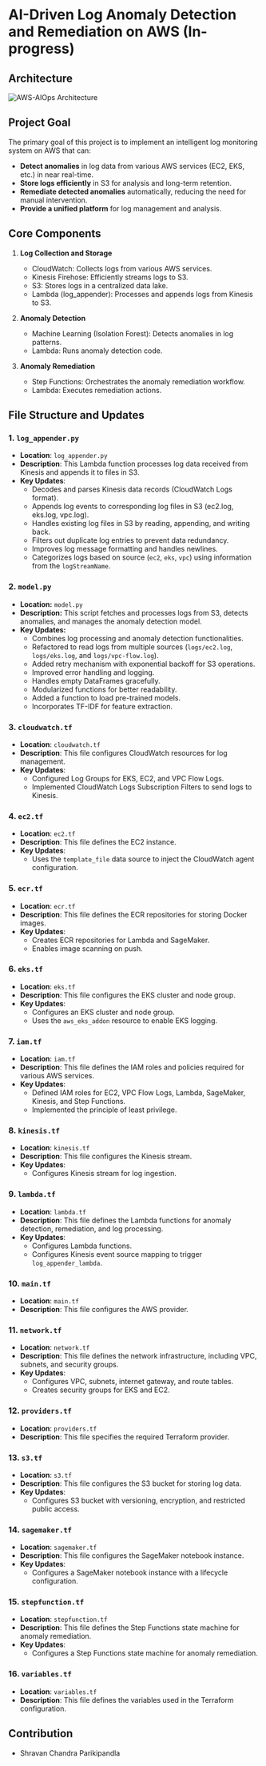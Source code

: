 # AI-Driven Log Anomaly Detection and Remediation on AWS (In-progress)

## Architecture  
![AWS-AIOps Architecture](https://github.com/user-attachments/assets/cca3f439-38e6-4f88-94b8-fd6ded846756)

## Project Goal

The primary goal of this project is to implement an intelligent log monitoring system on AWS that can:

* **Detect anomalies** in log data from various AWS services (EC2, EKS, etc.) in near real-time.
* **Store logs efficiently** in S3 for analysis and long-term retention.
* **Remediate detected anomalies** automatically, reducing the need for manual intervention.
* **Provide a unified platform** for log management and analysis.

## Core Components

1.  **Log Collection and Storage**
    * CloudWatch: Collects logs from various AWS services.
    * Kinesis Firehose: Efficiently streams logs to S3.
    * S3: Stores logs in a centralized data lake.
    * Lambda (log_appender): Processes and appends logs from Kinesis to S3.

2.  **Anomaly Detection**
    * Machine Learning (Isolation Forest): Detects anomalies in log patterns.
    * Lambda: Runs anomaly detection code.

3.  **Anomaly Remediation**
    * Step Functions: Orchestrates the anomaly remediation workflow.
    * Lambda: Executes remediation actions.

## File Structure and Updates

### 1. `log_appender.py`

* **Location**: `log_appender.py`
* **Description**: This Lambda function processes log data received from Kinesis and appends it to files in S3.
* **Key Updates**:
    * Decodes and parses Kinesis data records (CloudWatch Logs format).
    * Appends log events to corresponding log files in S3 (ec2.log, eks.log, vpc.log).
    * Handles existing log files in S3 by reading, appending, and writing back.
    * Filters out duplicate log entries to prevent data redundancy.
    * Improves log message formatting and handles newlines.
    * Categorizes logs based on source (`ec2`, `eks`, `vpc`) using information from the `logStreamName`.

### 2. `model.py`

* **Location:** `model.py`
* **Description:** This script fetches and processes logs from S3, detects anomalies, and manages the anomaly detection model.
* **Key Updates:**
    * Combines log processing and anomaly detection functionalities.
    * Refactored to read logs from multiple sources (`logs/ec2.log`, `logs/eks.log`, and `logs/vpc-flow.log`).
    * Added retry mechanism with exponential backoff for S3 operations.
    * Improved error handling and logging.
    * Handles empty DataFrames gracefully.
    * Modularized functions for better readability.
    * Added a function to load pre-trained models.
    * Incorporates TF-IDF for feature extraction.

### 3. `cloudwatch.tf`

* **Location**: `cloudwatch.tf`
* **Description**: This file configures CloudWatch resources for log management.
* **Key Updates**:
    * Configured Log Groups for EKS, EC2, and VPC Flow Logs.
    * Implemented CloudWatch Logs Subscription Filters to send logs to Kinesis.

### 4. `ec2.tf`

* **Location**: `ec2.tf`
* **Description**: This file defines the EC2 instance.
* **Key Updates**:
    * Uses the `template_file` data source to inject the CloudWatch agent configuration.

### 5. `ecr.tf`

* **Location**: `ecr.tf`
* **Description**: This file defines the ECR repositories for storing Docker images.
* **Key Updates**:
    * Creates ECR repositories for Lambda and SageMaker.
    * Enables image scanning on push.

### 6. `eks.tf`

* **Location**: `eks.tf`
* **Description**: This file configures the EKS cluster and node group.
* **Key Updates**:
    * Configures an EKS cluster and node group.
    * Uses the `aws_eks_addon` resource to enable EKS logging.

### 7. `iam.tf`

* **Location**: `iam.tf`
* **Description**: This file defines the IAM roles and policies required for various AWS services.
* **Key Updates**:
    * Defined IAM roles for EC2, VPC Flow Logs, Lambda, SageMaker, Kinesis, and Step Functions.
    * Implemented the principle of least privilege.

### 8. `kinesis.tf`

* **Location**: `kinesis.tf`
* **Description**: This file configures the Kinesis stream.
* **Key Updates**:
    * Configures Kinesis stream for log ingestion.

### 9. `lambda.tf`

* **Location**: `lambda.tf`
* **Description**: This file defines the Lambda functions for anomaly detection, remediation, and log processing.
* **Key Updates**:
    * Configures Lambda functions.
    * Configures Kinesis event source mapping to trigger `log_appender_lambda`.

### 10. `main.tf`

* **Location**: `main.tf`
* **Description**: This file configures the AWS provider.

### 11. `network.tf`

* **Location**: `network.tf`
* **Description**: This file defines the network infrastructure, including VPC, subnets, and security groups.
* **Key Updates**:
    * Configures VPC, subnets, internet gateway, and route tables.
    * Creates security groups for EKS and EC2.

### 12. `providers.tf`

* **Location**: `providers.tf`
* **Description**: This file specifies the required Terraform provider.

### 13. `s3.tf`

* **Location**: `s3.tf`
* **Description**: This file configures the S3 bucket for storing log data.
* **Key Updates**:
    * Configures S3 bucket with versioning, encryption, and restricted public access.

### 14. `sagemaker.tf`

* **Location**: `sagemaker.tf`
* **Description**: This file configures the SageMaker notebook instance.
* **Key Updates**:
    * Configures a SageMaker notebook instance with a lifecycle configuration.

### 15. `stepfunction.tf`

* **Location**: `stepfunction.tf`
* **Description**: This file defines the Step Functions state machine for anomaly remediation.
* **Key Updates**:
    * Configures a Step Functions state machine for anomaly remediation.

### 16. `variables.tf`

* **Location**: `variables.tf`
* **Description**: This file defines the variables used in the Terraform configuration.

## Contribution

* Shravan Chandra Parikipandla
